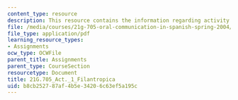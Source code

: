 ```yaml
---
content_type: resource
description: This resource contains the information regarding activity 1 filantropica.
file: /media/courses/21g-705-oral-communication-in-spanish-spring-2004/b8cb252787af4b5e34206c63ef5a195c_MIT21G_705S04_act1filantro.pdf
file_type: application/pdf
learning_resource_types:
- Assignments
ocw_type: OCWFile
parent_title: Assignments
parent_type: CourseSection
resourcetype: Document
title: 21G.705_Act._1_Filantropica
uid: b8cb2527-87af-4b5e-3420-6c63ef5a195c
---
```

